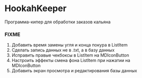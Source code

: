 # HookahKeeper

Программа-кипер для обработки заказов кальяна

### FIXME
1. Добавить время замены угля и конца покура в ListItem
2. Сделать запись данных не в .txt, а в базу данных
3. Исправить правые чекбоксы в ListItem на MDIconButton
4. Настроить эффекты смена фона ListItem при нажатии на MDIconButton
5. Добавить экран просмотра и редактирования базы данных
